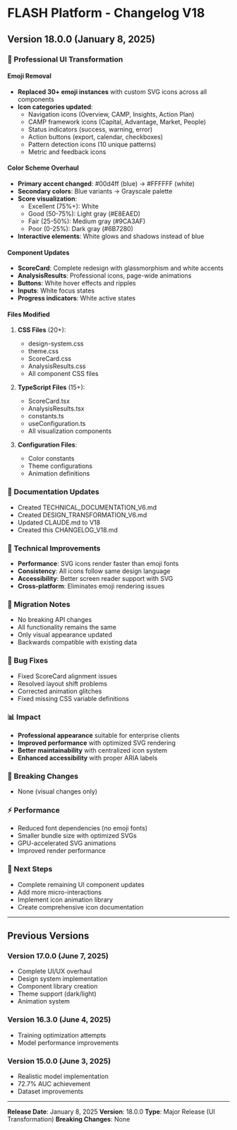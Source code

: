# FLASH Platform - Changelog V18

## Version 18.0.0 (January 8, 2025)

### 🎨 Professional UI Transformation

#### Emoji Removal
- **Replaced 30+ emoji instances** with custom SVG icons across all components
- **Icon categories updated**:
  - Navigation icons (Overview, CAMP, Insights, Action Plan)
  - CAMP framework icons (Capital, Advantage, Market, People)
  - Status indicators (success, warning, error)
  - Action buttons (export, calendar, checkboxes)
  - Pattern detection icons (10 unique patterns)
  - Metric and feedback icons

#### Color Scheme Overhaul
- **Primary accent changed**: #00d4ff (blue) → #FFFFFF (white)
- **Secondary colors**: Blue variants → Grayscale palette
- **Score visualization**:
  - Excellent (75%+): White
  - Good (50-75%): Light gray (#E8EAED)
  - Fair (25-50%): Medium gray (#9CA3AF)
  - Poor (0-25%): Dark gray (#6B7280)
- **Interactive elements**: White glows and shadows instead of blue

#### Component Updates
- **ScoreCard**: Complete redesign with glassmorphism and white accents
- **AnalysisResults**: Professional icons, page-wide animations
- **Buttons**: White hover effects and ripples
- **Inputs**: White focus states
- **Progress indicators**: White active states

#### Files Modified
1. **CSS Files** (20+):
   - design-system.css
   - theme.css
   - ScoreCard.css
   - AnalysisResults.css
   - All component CSS files

2. **TypeScript Files** (15+):
   - ScoreCard.tsx
   - AnalysisResults.tsx
   - constants.ts
   - useConfiguration.ts
   - All visualization components

3. **Configuration Files**:
   - Color constants
   - Theme configurations
   - Animation definitions

### 📝 Documentation Updates
- Created TECHNICAL_DOCUMENTATION_V6.md
- Created DESIGN_TRANSFORMATION_V6.md
- Updated CLAUDE.md to V18
- Created this CHANGELOG_V18.md

### 🔧 Technical Improvements
- **Performance**: SVG icons render faster than emoji fonts
- **Consistency**: All icons follow same design language
- **Accessibility**: Better screen reader support with SVG
- **Cross-platform**: Eliminates emoji rendering issues

### 🚀 Migration Notes
- No breaking API changes
- All functionality remains the same
- Only visual appearance updated
- Backwards compatible with existing data

### 🐛 Bug Fixes
- Fixed ScoreCard alignment issues
- Resolved layout shift problems
- Corrected animation glitches
- Fixed missing CSS variable definitions

### 📊 Impact
- **Professional appearance** suitable for enterprise clients
- **Improved performance** with optimized SVG rendering
- **Better maintainability** with centralized icon system
- **Enhanced accessibility** with proper ARIA labels

### 🔄 Breaking Changes
- None (visual changes only)

### ⚡ Performance
- Reduced font dependencies (no emoji fonts)
- Smaller bundle size with optimized SVGs
- GPU-accelerated SVG animations
- Improved render performance

### 🎯 Next Steps
- Complete remaining UI component updates
- Add more micro-interactions
- Implement icon animation library
- Create comprehensive icon documentation

---

## Previous Versions

### Version 17.0.0 (June 7, 2025)
- Complete UI/UX overhaul
- Design system implementation
- Component library creation
- Theme support (dark/light)
- Animation system

### Version 16.3.0 (June 4, 2025)
- Training optimization attempts
- Model performance improvements

### Version 15.0.0 (June 3, 2025)
- Realistic model implementation
- 72.7% AUC achievement
- Dataset improvements

---
**Release Date**: January 8, 2025
**Version**: 18.0.0
**Type**: Major Release (UI Transformation)
**Breaking Changes**: None